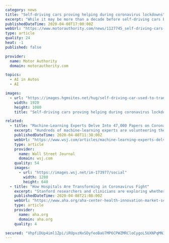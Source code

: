 ```yaml
---
category: news
title: "Self-driving cars proving helping during coronavirus lockdowns"
excerpt: "While it may be more than a decade before self-driving cars become a common sight on public roads ... The shuttles run along routes isolated from pedestrians and general traffic and are still monitored remotely for safety. \"Using artificial intelligence enables us to protect staff from exposure to this contagious virus by using cutting-edge ..."
publishedDateTime: 2020-04-08T17:00:00Z
webUrl: "https://www.motorauthority.com/news/1127745_self-driving-cars-proving-helping-during-coronavirus-lockdowns"
type: article
quality: 24
heat: -1
published: false

provider:
  name: Motor Authority
  domain: motorauthority.com

topics:
  - AI in Autos
  - AI

images:
  - url: "https://images.hgmsites.net/hug/self-driving-car-used-to-transport-medical-supplies-at-mayo-clinic-in-jacksonville-florida_100741899_h.jpg"
    width: 1920
    height: 1080
    title: "Self-driving cars proving helping during coronavirus lockdowns"

related:
  - title: "Machine-Learning Experts Delve Into 47,000 Papers on Coronavirus Family"
    excerpt: "Hundreds of machine-learning experts are volunteering their time and expertise to help get medical researchers insights from around 47,000 scholarly papers going back decades on the family of coronaviruses, including the novel strain now traumatizing the world."
    publishedDateTime: 2020-04-08T11:38:00Z
    webUrl: "https://www.wsj.com/articles/machine-learning-experts-delve-into-47-000-papers-on-coronavirus-family-11586338201"
    type: article
    provider:
      name: Wall Street Journal
      domain: wsj.com
    quality: 54
    images:
      - url: "https://images.wsj.net/im-173977/social"
        width: 1280
        height: 640
  - title: "How Hospitals Are Transforming in Coronavirus Fight"
    excerpt: "Stanford researchers and clinicians are exploring whether artificial intelligence could help manage a potential surge of COVID-19 patients ... Talkspace is donating 1,000 months of free online therapy to U.S. health care workers who are on the front lines responding to the COVID-19 outbreak. Jump Technologies has opened its inventory management ..."
    publishedDateTime: 2020-04-08T21:08:00Z
    webUrl: "https://www.aha.org/aha-center-health-innovation-market-scan/2020-04-08-how-hospitals-are-transforming-coronavirus"
    type: article
    provider:
      name: aha.org
      domain: aha.org
    quality: 4

secured: "VhpfiDUp4iml1Zpi/iRUpvzNxSDyfeoBaU7MP6CPWZMRCloCygoL5UXNPqMN3zb0KjazzFCdppyiUCYO25V+2uN0bXWdrkZmW0eU5sREg54IFCF/0Kwb3i2/Boj0eipZdaIcQCkMjNFWV0UDJ9NueyzzhCOWoeikR1bG3bl83Kgnddev0c7eoJErgDvSPJUWJ241ZKcSc7hhE8baBafcZVGMa81n5YIj8ZZX+FWvGxjIf4a/yp/1bvS8jYWWfMlU/cdZjvh5QnC5F5/xKGV9+v/lmMDOtnOJAKysvyfA+lCXf3Uz/4UBF8oSRiWfL5VzOSx+8/SSjL3jmftHJTAAB2H4NOx2IWfTp+XiCFIg6OyJJG32qZjY3n8ZJa0FrWkwg8TigGQx/cLUB4r+ci6gMPFX3sIrekdHHpWsdFIzeXYXMCCmO3CF+A35uXhG5hkdjrgcqL2+gytyofgE1OJDz0ELijLpYUElDWw8wbRdnt4=;h+kkdNCLin+qzv/Lrp2uAw=="
---
```


